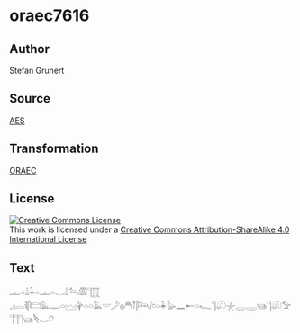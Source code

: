 # oraec7616

## Author

Stefan Grunert

## Source

[AES](https://github.com/simondschweitzer/aes)

## Transformation

[ORAEC](https://oraec.github.io/)

## License

<a rel="license" href="http://creativecommons.org/licenses/by-sa/4.0/"><img alt="Creative Commons License" style="border-width:0" src="https://i.creativecommons.org/l/by-sa/4.0/88x31.png" /></a><br />This work is licensed under a <a rel="license" href="http://creativecommons.org/licenses/by-sa/4.0/">Creative Commons Attribution-ShareAlike 4.0 International License</a>

## Text

𓊵𓏏𓏙𓇓𓏏𓊵𓏏𓂋𓏙𓃢𓏃𓊹𓉱<br>
𓈎𓂋𓌟𓋴𓊭𓅓𓊃𓏏𓈉𓊿𓏏𓏏𓅓𓎟𓌳𓐍𓄪𓍋𓋴𓃢𓍛𓏌𓏏𓇓𓅭𓈖𓄡𓏏𓆑𓊹𓋨𓇼𓇾𓇾𓊞𓊹𓋨𓅡𓊹𓊹𓊹𓊞𓌸𓂋𓄣<br>

